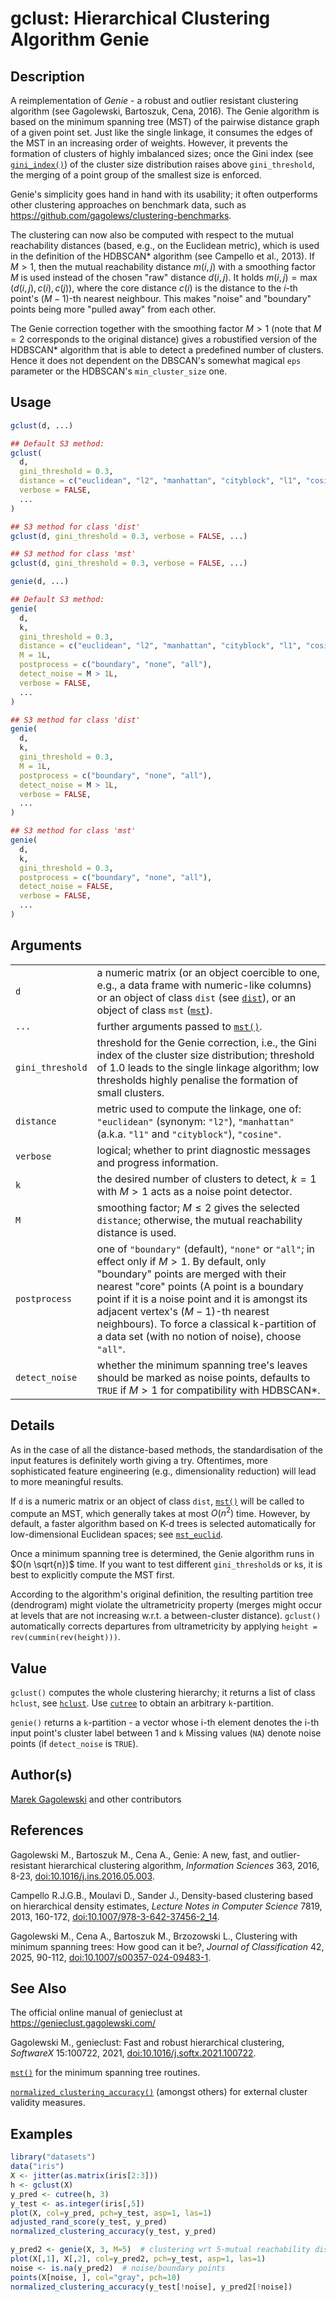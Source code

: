 # gclust: Hierarchical Clustering Algorithm Genie

## Description

A reimplementation of *Genie* - a robust and outlier resistant clustering algorithm (see Gagolewski, Bartoszuk, Cena, 2016). The Genie algorithm is based on the minimum spanning tree (MST) of the pairwise distance graph of a given point set. Just like the single linkage, it consumes the edges of the MST in an increasing order of weights. However, it prevents the formation of clusters of highly imbalanced sizes; once the Gini index (see [`gini_index()`](inequality.md)) of the cluster size distribution raises above `gini_threshold`, the merging of a point group of the smallest size is enforced.

Genie\'s simplicity goes hand in hand with its usability; it often outperforms other clustering approaches on benchmark data, such as <https://github.com/gagolews/clustering-benchmarks>.

The clustering can now also be computed with respect to the mutual reachability distances (based, e.g., on the Euclidean metric), which is used in the definition of the HDBSCAN\* algorithm (see Campello et al., 2013). If $M>1$, then the mutual reachability distance $m(i,j)$ with a smoothing factor $M$ is used instead of the chosen \"raw\" distance $d(i,j)$. It holds $m(i,j)=\max(d(i,j), c(i), c(j))$, where the core distance $c(i)$ is the distance to the $i$-th point\'s ($M-1$)-th nearest neighbour. This makes \"noise\" and \"boundary\" points being more \"pulled away\" from each other.

The Genie correction together with the smoothing factor $M>1$ (note that $M=2$ corresponds to the original distance) gives a robustified version of the HDBSCAN\* algorithm that is able to detect a predefined number of clusters. Hence it does not dependent on the DBSCAN\'s somewhat magical `eps` parameter or the HDBSCAN\'s `min_cluster_size` one.

## Usage

``` r
gclust(d, ...)

## Default S3 method:
gclust(
  d,
  gini_threshold = 0.3,
  distance = c("euclidean", "l2", "manhattan", "cityblock", "l1", "cosine"),
  verbose = FALSE,
  ...
)

## S3 method for class 'dist'
gclust(d, gini_threshold = 0.3, verbose = FALSE, ...)

## S3 method for class 'mst'
gclust(d, gini_threshold = 0.3, verbose = FALSE, ...)

genie(d, ...)

## Default S3 method:
genie(
  d,
  k,
  gini_threshold = 0.3,
  distance = c("euclidean", "l2", "manhattan", "cityblock", "l1", "cosine"),
  M = 1L,
  postprocess = c("boundary", "none", "all"),
  detect_noise = M > 1L,
  verbose = FALSE,
  ...
)

## S3 method for class 'dist'
genie(
  d,
  k,
  gini_threshold = 0.3,
  M = 1L,
  postprocess = c("boundary", "none", "all"),
  detect_noise = M > 1L,
  verbose = FALSE,
  ...
)

## S3 method for class 'mst'
genie(
  d,
  k,
  gini_threshold = 0.3,
  postprocess = c("boundary", "none", "all"),
  detect_noise = FALSE,
  verbose = FALSE,
  ...
)
```

## Arguments

|  |  |
|----|----|
| `d` | a numeric matrix (or an object coercible to one, e.g., a data frame with numeric-like columns) or an object of class `dist` (see [`dist`](https://stat.ethz.ch/R-manual/R-devel/library/stats/help/dist.html)), or an object of class `mst` ([`mst`](mst.md)). |
| `...` | further arguments passed to [`mst()`](mst.md). |
| `gini_threshold` | threshold for the Genie correction, i.e., the Gini index of the cluster size distribution; threshold of 1.0 leads to the single linkage algorithm; low thresholds highly penalise the formation of small clusters. |
| `distance` | metric used to compute the linkage, one of: `"euclidean"` (synonym: `"l2"`), `"manhattan"` (a.k.a. `"l1"` and `"cityblock"`), `"cosine"`. |
| `verbose` | logical; whether to print diagnostic messages and progress information. |
| `k` | the desired number of clusters to detect, $k=1$ with $M>1$ acts as a noise point detector. |
| `M` | smoothing factor; $M \leq 2$ gives the selected `distance`; otherwise, the mutual reachability distance is used. |
| `postprocess` | one of `"boundary"` (default), `"none"` or `"all"`; in effect only if $M > 1$. By default, only \"boundary\" points are merged with their nearest \"core\" points (A point is a boundary point if it is a noise point and it is amongst its adjacent vertex\'s ($M-1$)-th nearest neighbours). To force a classical k-partition of a data set (with no notion of noise), choose `"all"`. |
| `detect_noise` | whether the minimum spanning tree\'s leaves should be marked as noise points, defaults to `TRUE` if $M>1$ for compatibility with HDBSCAN\*. |

## Details

As in the case of all the distance-based methods, the standardisation of the input features is definitely worth giving a try. Oftentimes, more sophisticated feature engineering (e.g., dimensionality reduction) will lead to more meaningful results.

If `d` is a numeric matrix or an object of class `dist`, [`mst()`](mst.md) will be called to compute an MST, which generally takes at most $O(n^2)$ time. However, by default, a faster algorithm based on K-d trees is selected automatically for low-dimensional Euclidean spaces; see [`mst_euclid`](fastmst.md).

Once a minimum spanning tree is determined, the Genie algorithm runs in $O(n \sqrt{n})$ time. If you want to test different `gini_threshold`s or `k`s, it is best to explicitly compute the MST first.

According to the algorithm\'s original definition, the resulting partition tree (dendrogram) might violate the ultrametricity property (merges might occur at levels that are not increasing w.r.t. a between-cluster distance). `gclust()` automatically corrects departures from ultrametricity by applying `height = rev(cummin(rev(height)))`.

## Value

`gclust()` computes the whole clustering hierarchy; it returns a list of class `hclust`, see [`hclust`](https://stat.ethz.ch/R-manual/R-devel/library/stats/help/hclust.html). Use [`cutree`](https://stat.ethz.ch/R-manual/R-devel/library/stats/help/cutree.html) to obtain an arbitrary `k`-partition.

`genie()` returns a `k`-partition - a vector whose i-th element denotes the i-th input point\'s cluster label between 1 and `k` Missing values (`NA`) denote noise points (if `detect_noise` is `TRUE`).

## Author(s)

[Marek Gagolewski](https://www.gagolewski.com/) and other contributors

## References

Gagolewski M., Bartoszuk M., Cena A., Genie: A new, fast, and outlier-resistant hierarchical clustering algorithm, *Information Sciences* 363, 2016, 8-23, [doi:10.1016/j.ins.2016.05.003](https://doi.org/10.1016/j.ins.2016.05.003).

Campello R.J.G.B., Moulavi D., Sander J., Density-based clustering based on hierarchical density estimates, *Lecture Notes in Computer Science* 7819, 2013, 160-172, [doi:10.1007/978-3-642-37456-2_14](https://doi.org/10.1007/978-3-642-37456-2_14).

Gagolewski M., Cena A., Bartoszuk M., Brzozowski L., Clustering with minimum spanning trees: How good can it be?, *Journal of Classification* 42, 2025, 90-112, [doi:10.1007/s00357-024-09483-1](https://doi.org/10.1007/s00357-024-09483-1).

## See Also

The official online manual of <span class="pkg">genieclust</span> at <https://genieclust.gagolewski.com/>

Gagolewski M., <span class="pkg">genieclust</span>: Fast and robust hierarchical clustering, *SoftwareX* 15:100722, 2021, [doi:10.1016/j.softx.2021.100722](https://doi.org/10.1016/j.softx.2021.100722).

[`mst()`](mst.md) for the minimum spanning tree routines.

[`normalized_clustering_accuracy()`](compare_partitions.md) (amongst others) for external cluster validity measures.

## Examples

``` r
library("datasets")
data("iris")
X <- jitter(as.matrix(iris[2:3]))
h <- gclust(X)
y_pred <- cutree(h, 3)
y_test <- as.integer(iris[,5])
plot(X, col=y_pred, pch=y_test, asp=1, las=1)
adjusted_rand_score(y_test, y_pred)
normalized_clustering_accuracy(y_test, y_pred)

y_pred2 <- genie(X, 3, M=5)  # clustering wrt 5-mutual reachability distance
plot(X[,1], X[,2], col=y_pred2, pch=y_test, asp=1, las=1)
noise <- is.na(y_pred2)  # noise/boundary points
points(X[noise, ], col="gray", pch=10)
normalized_clustering_accuracy(y_test[!noise], y_pred2[!noise])
```
